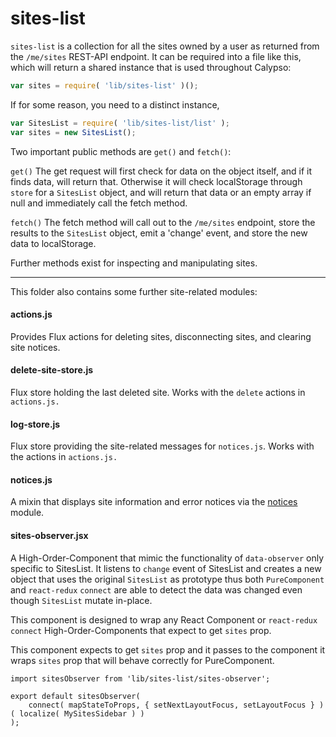 sites-list
==========

`sites-list` is a collection for all the sites owned by a user as returned from the `/me/sites` REST-API endpoint. It can be required into a file like this, which will return a shared instance that is used throughout Calypso:

```js
var sites = require( 'lib/sites-list' )();
```

If for some reason, you need to a distinct instance,

```js
var SitesList = require( 'lib/sites-list/list' );
var sites = new SitesList();
```

Two important public methods are `get()` and `fetch()`:

`get()`
The get request will first check for data on the object itself, and if it finds data, will return that. Otherwise it will check localStorage through `store` for a `SitesList` object, and will return that data or an empty array if null and immediately call the fetch method.

`fetch()`
The fetch method will call out to the `/me/sites` endpoint, store the results to the `SitesList` object, emit a 'change' event, and store the new data to localStorage.

Further methods exist for inspecting and manipulating sites.

---

This folder also contains some further site-related modules:

#### actions.js

Provides Flux actions for deleting sites, disconnecting sites, and clearing site notices.

#### delete-site-store.js

Flux store holding the last deleted site. Works with the `delete` actions in `actions.js.`

#### log-store.js

Flux store providing the site-related messages for `notices.js`. Works with the actions in `actions.js.`

#### notices.js

A mixin that displays site information and error notices via the [notices](/client/notices) module.

#### sites-observer.jsx

A High-Order-Component that mimic the functionality of `data-observer` only specific to SitesList. It listens to `change` event of SitesList and creates a new object that uses the original `SitesList` as prototype thus both `PureComponent` and `react-redux` `connect` are able to detect the data was changed even though `SitesList` mutate in-place.

This component is designed to wrap any React Component or `react-redux` `connect` High-Order-Components that expect to get `sites` prop.

This component expects to get `sites` prop and it passes to the component it wraps `sites` prop that will behave correctly for PureComponent.

```
import sitesObserver from 'lib/sites-list/sites-observer';

export default sitesObserver(
    connect( mapStateToProps, { setNextLayoutFocus, setLayoutFocus } )( localize( MySitesSidebar ) )
);
```

